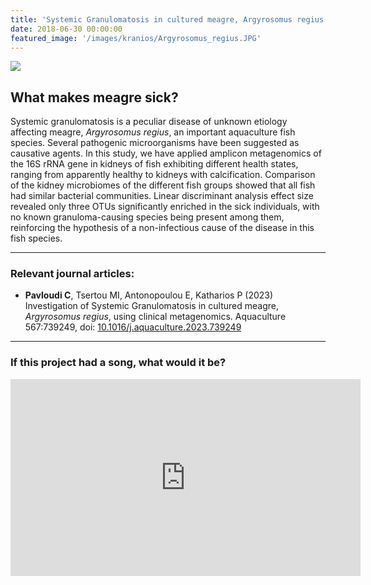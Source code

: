 ```yaml
---
title: 'Systemic Granulomatosis in cultured meagre, Argyrosomus regius'
date: 2018-06-30 00:00:00
featured_image: '/images/kranios/Argyrosomus_regius.JPG'
---
```


![](/mysite/images/kranios/Argyrosomus_regius.JPG)

## What makes meagre sick?

Systemic granulomatosis is a peculiar disease of unknown etiology affecting meagre, *Argyrosomus regius*, an important aquaculture fish species. Several pathogenic microorganisms have been suggested as causative agents. In this study, we have applied amplicon metagenomics of the 16S rRNA gene in kidneys of fish exhibiting different health states, ranging from apparently healthy to kidneys with calcification.
Comparison of the kidney microbiomes of the different fish groups showed that all fish had similar bacterial communities. Linear discriminant analysis effect size revealed only three OTUs significantly enriched in the sick individuals, with no known granuloma-causing species being present among them, reinforcing the hypothesis of a
non-infectious cause of the disease in this fish species.


---

### Relevant journal articles:
* **Pavloudi C**, Tsertou MI, Antonopoulou E, Katharios P (2023) Investigation of Systemic Granulomatosis in cultured meagre, *Argyrosomus regius*, using clinical metagenomics. Aquaculture 567:739249, doi: [10.1016/j.aquaculture.2023.739249](https://doi.org/10.1016/j.aquaculture.2023.739249)

---

### If this project had a song, what would it be?

<iframe width="560" height="315" src="https://www.youtube.com/embed/0XwTRTGFQJM" title="YouTube video player" frameborder="0" allow="accelerometer; autoplay; clipboard-write; encrypted-media; gyroscope; picture-in-picture" allowfullscreen></iframe>

